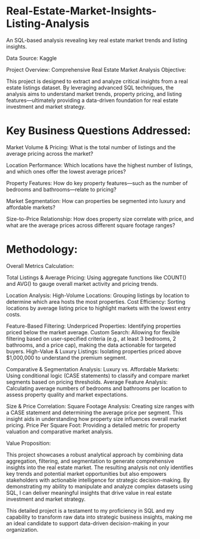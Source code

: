 # Real-Estate-Market-Insights-Listing-Analysis
An SQL-based analysis revealing key real estate market trends and listing insights.

Data Source: Kaggle


Project Overview: Comprehensive Real Estate Market Analysis
Objective:

This project is designed to extract and analyze critical insights from a real estate listings dataset. By leveraging advanced SQL techniques, the analysis aims to understand market trends, property pricing, and listing features—ultimately providing a data-driven foundation for real estate investment and market strategy.

# Key Business Questions Addressed:

Market Volume & Pricing: What is the total number of listings and the average pricing across the market?

Location Performance: Which locations have the highest number of listings, and which ones offer the lowest average prices?

Property Features: How do key property features—such as the number of bedrooms and bathrooms—relate to pricing?

Market Segmentation: How can properties be segmented into luxury and affordable markets?

Size-to-Price Relationship: How does property size correlate with price, and what are the average prices across different square footage ranges?

# Methodology:

Overall Metrics Calculation:
       
Total Listings & Average Pricing: Using aggregate functions like COUNT() and AVG() to gauge overall market activity and pricing trends.

Location Analysis:
        High-Volume Locations: Grouping listings by location to determine which area hosts the most properties.
        Cost Efficiency: Sorting locations by average listing price to highlight markets with the lowest entry costs.

Feature-Based Filtering:
        Underpriced Properties: Identifying properties priced below the market average.
        Custom Search: Allowing for flexible filtering based on user-specified criteria (e.g., at least 3 bedrooms, 2 bathrooms, and a price cap), making the data actionable for targeted buyers.
High-Value & Luxury Listings: Isolating properties priced above $1,000,000 to understand the premium segment.

Comparative & Segmentation Analysis:
        Luxury vs. Affordable Markets: Using conditional logic (CASE statements) to classify and compare market segments based on pricing thresholds.
        Average Feature Analysis: Calculating average numbers of bedrooms and bathrooms per location to assess property quality and market expectations.

Size & Price Correlation:
        Square Footage Analysis: Creating size ranges with a CASE statement and determining the average price per segment. This insight aids in understanding how property size influences overall market pricing.
        Price Per Square Foot: Providing a detailed metric for property valuation and comparative market analysis.

Value Proposition:

This project showcases a robust analytical approach by combining data aggregation, filtering, and segmentation to generate comprehensive insights into the real estate market. The resulting analysis not only identifies key trends and potential market opportunities but also empowers stakeholders with actionable intelligence for strategic decision-making. By demonstrating my ability to manipulate and analyze complex datasets using SQL, I can deliver meaningful insights that drive value in real estate investment and market strategy.

This detailed project is a testament to my proficiency in SQL and my capability to transform raw data into strategic business insights, making me an ideal candidate to support data-driven decision-making in your organization.
